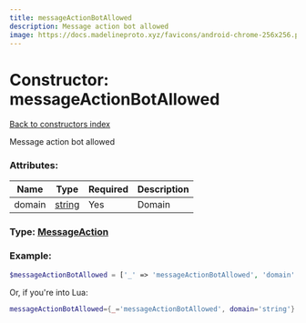 ```yaml
---
title: messageActionBotAllowed
description: Message action bot allowed
image: https://docs.madelineproto.xyz/favicons/android-chrome-256x256.png
---
```

# Constructor: messageActionBotAllowed  
[Back to constructors index](index.md)



Message action bot allowed

### Attributes:

| Name     |    Type       | Required | Description |
|----------|---------------|----------|-------------|
|domain|[string](../types/string.md) | Yes|Domain|



### Type: [MessageAction](../types/MessageAction.md)


### Example:

```php
$messageActionBotAllowed = ['_' => 'messageActionBotAllowed', 'domain' => 'string'];
```  


Or, if you're into Lua:

```lua
messageActionBotAllowed={_='messageActionBotAllowed', domain='string'}

```


